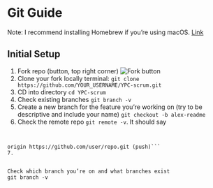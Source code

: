 # Git Guide


Note: I recommend installing Homebrew if you’re using macOS. [Link](http://brew.sh/)


## Initial Setup
1. Fork repo (button, top right corner) ![Fork button](/images/fork.png)
2. Clone your fork locally terminal: `git clone https://github.com/YOUR_USERNAME/YPC-scrum.git`
3. CD into directory `cd YPC-scrum`
4. Check existing branches `git branch -v`
5. Create a new branch for the feature you’re working on (try to be descriptive and include your name) `git checkout -b alex-readme`
6. Check the remote repo `git remote -v`. It should say 
```origin https://github.com/user/repo.git (fetch) 


origin https://github.com/user/repo.git (push)```
7. 


Check which branch you’re on and what branches exist
git branch -v
